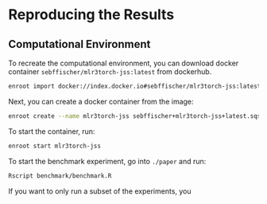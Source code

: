 # Reproducing the Results

 ## Computational Environment

To recreate the computational environment, you can download docker container
`sebffischer/mlr3torch-jss:latest` from dockerhub.

```bash
enroot import docker://index.docker.io#sebffischer/mlr3torch-jss:latest
```

Next, you can create a docker container from the image:

```bash
enroot create --name mlr3torch-jss sebffischer+mlr3torch-jss+latest.sqsh
```

To start the container, run:

```bash
enroot start mlr3torch-jss
```

To start the benchmark experiment, go into `./paper` and run:

```bash
Rscript benchmark/benchmark.R
```

If you want to only run a subset of the experiments, you
